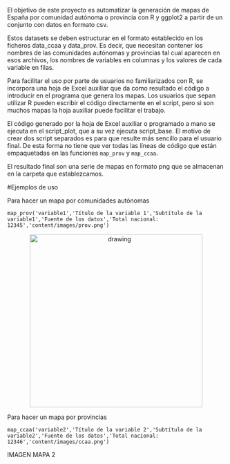 El objetivo de este proyecto es automatizar la generación de mapas de España por comunidad autónoma o provincia con R y ggplot2 a partir de un conjunto con datos en formato csv. 

Estos datasets se deben estructurar en el formato establecido en los ficheros data_ccaa y data_prov. Es decir, que necesitan contener los nombres de las comunidades autónomas y provincias tal cual aparecen en esos archivos, los nombres de variables en columnas y los valores de cada variable en filas.

Para facilitar el uso por parte de usuarios no familiarizados con R, se incorpora una hoja de Excel auxiliar que da como resultado el código a introducir en el programa que genera los mapas. Los usuarios que sepan utilizar R pueden escribir el código directamente en el script, pero si son muchos mapas la hoja auxiliar puede facilitar el trabajo.

El código generado por la hoja de Excel auxiliar o programado a mano se ejecuta en el script_plot, que a su vez ejecuta script_base. El motivo de crear dos script separados es para que resulte más sencillo para el usuario final. De esta forma no tiene que ver todas las líneas de código que están empaquetadas en las funciones ```map_prov``` y ```map_ccaa```.

El resultado final son una serie de mapas en formato png que se almacenan en la carpeta que establezcamos.

#Ejemplos de uso

Para hacer un mapa por comunidades autónomas

```
map_prov('variable1','Título de la variable 1','Subtítulo de la variable1','Fuente de los datos','Total nacional: 12345','content/images/prov.png')
```

<p align="center">
<img src="content/plots/day1.png" alt="drawing" width="400"/>
</p>

Para hacer un mapa por provincias

```
map_ccaa('variable2','Título de la variable 2','Subtítulo de la variable2','Fuente de los datos','Total nacional: 12346','content/images/ccaa.png')
```

IMAGEN MAPA 2